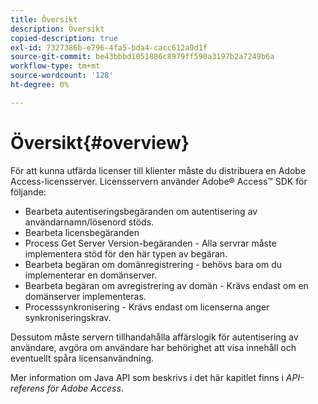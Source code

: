 ```yaml
---
title: Översikt
description: Översikt
copied-description: true
exl-id: 7327386b-e796-4fa5-bda4-cacc612a9d1f
source-git-commit: be43bbbd1051886c8979ff590a3197b2a7249b6a
workflow-type: tm+mt
source-wordcount: '128'
ht-degree: 0%

---
```


# Översikt{#overview}

För att kunna utfärda licenser till klienter måste du distribuera en Adobe Access-licensserver. Licensservern använder Adobe® Access™ SDK för följande:

* Bearbeta autentiseringsbegäranden om autentisering av användarnamn/lösenord stöds.
* Bearbeta licensbegäranden
* Process Get Server Version-begäranden - Alla servrar måste implementera stöd för den här typen av begäran.
* Bearbeta begäran om domänregistrering - behövs bara om du implementerar en domänserver.
* Bearbeta begäran om avregistrering av domän - Krävs endast om en domänserver implementeras.
* Processsynkronisering - Krävs endast om licenserna anger synkroniseringskrav.

Dessutom måste servern tillhandahålla affärslogik för autentisering av användare, avgöra om användare har behörighet att visa innehåll och eventuellt spåra licensanvändning.

Mer information om Java API som beskrivs i det här kapitlet finns i *API-referens för Adobe Access*.
